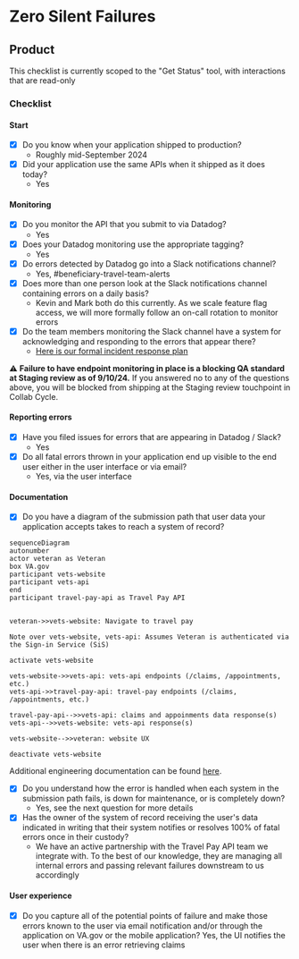 # Zero Silent Failures

## Product
This checklist is currently scoped to the "Get Status" tool, with interactions that are read-only

### Checklist

#### Start

- [x] Do you know when your application shipped to production?
	- Roughly mid-September 2024
- [x] Did your application use the same APIs when it shipped as it does today?
	- Yes

#### Monitoring

- [x] Do you monitor the API that you submit to via Datadog? 
 	- Yes
 - [x] Does your Datadog monitoring use the appropriate tagging?
	- Yes
- [x] Do errors detected by Datadog go into a Slack notifications channel?
	- Yes, #beneficiary-travel-team-alerts
- [x] Does more than one person look at the Slack notifications channel containing errors on a daily basis? 
	- Kevin and Mark both do this currently. As we scale feature flag access, we will more formally follow an on-call rotation to monitor errors
- [x] Do the team members monitoring the Slack channel have a system for acknowledging and responding to the errors that appear there? 
	- [Here is our formal incident response plan](https://github.com/department-of-veterans-affairs/va.gov-team/blob/master/products/health-care/beneficiary-travel/product/incident_response.md) 

⚠️ **Failure to have endpoint monitoring in place is a blocking QA standard at Staging review as of 9/10/24.** If you answered no to any of the questions above, you will be blocked from shipping at the Staging review touchpoint in Collab Cycle.

#### Reporting errors

- [x] Have you filed issues for errors that are appearing in Datadog / Slack?
	- Yes
- [x] Do all fatal errors thrown in your application end up visible to the end user either in the user interface or via email?
	- Yes, via the user interface

#### Documentation

- [x] Do you have a diagram of the submission path that user data your application accepts takes to reach a system of record? 

```mermaid
sequenceDiagram
autonumber
actor veteran as Veteran
box VA.gov
participant vets-website
participant vets-api
end
participant travel-pay-api as Travel Pay API


veteran->>vets-website: Navigate to travel pay

Note over vets-website, vets-api: Assumes Veteran is authenticated via the Sign-in Service (SiS)

activate vets-website

vets-website->>vets-api: vets-api endpoints (/claims, /appointments, etc.)
vets-api->>travel-pay-api: travel-pay endpoints (/claims, /appointments, etc.)

travel-pay-api-->>vets-api: claims and appoinments data response(s)
vets-api-->>vets-website: vets-api response(s)

vets-website-->>veteran: website UX

deactivate vets-website
```
Additional engineering documentation can be found [here](https://github.com/department-of-veterans-affairs/va.gov-team/tree/master/products/health-care/beneficiary-travel/engineering).

- [x] Do you understand how the error is handled when each system in the submission path fails, is down for maintenance, or is completely down?
	- Yes, see the next question for more details
- [x] Has the owner of the system of record receiving the user's data indicated in writing that their system notifies or resolves 100% of fatal errors once in their custody?
	- We have an active partnership with the Travel Pay API team we integrate with. To the best of our knowledge, they are managing all internal errors and passing relevant failures downstream to us accordingly

#### User experience

- [x] Do you capture all of the potential points of failure and make those errors known to the user via email notification and/or through the application on VA.gov or the mobile application?
	Yes, the UI notifies the user when there is an error retrieving claims
